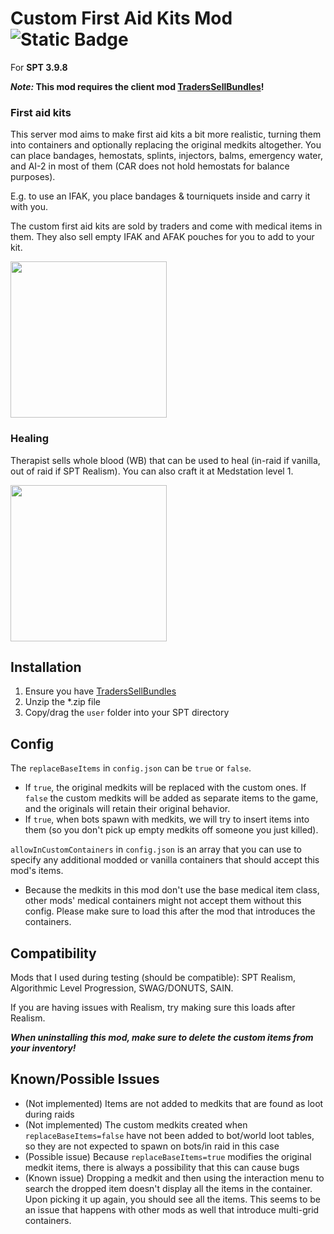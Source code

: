 # Custom First Aid Kits Mod ![Static Badge](https://img.shields.io/badge/SPT-3.9.8-white?style=flat&labelColor=blue)

For **SPT 3.9.8**

***Note:* This mod requires the client mod [TradersSellBundles](https://github.com/kyoukopan/TradersSellBundles/tree/main)!**

### First aid kits

This server mod aims to make first aid kits a bit more realistic, turning them into containers and optionally replacing the original medkits altogether. You can place bandages, hemostats, splints, injectors, balms, emergency water, and AI-2 in most of them (CAR does not hold hemostats for balance purposes).

E.g. to use an IFAK, you place bandages & tourniquets inside and carry it with you.

The custom first aid kits are sold by traders and come with medical items in them. They also sell empty IFAK and AFAK pouches for you to add to your kit.

<img src="https://github.com/user-attachments/assets/766fcdd7-40b8-4a7b-b6c9-780b95a20422" width="250px" />

### Healing

Therapist sells whole blood (WB) that can be used to heal (in-raid if vanilla, out of raid if SPT Realism). You can also craft it at Medstation level 1.

<img src="https://github.com/user-attachments/assets/3c19c743-ad2c-4922-affb-24c5adae7d6c" width="250px" />


## Installation
1. Ensure you have [TradersSellBundles](https://github.com/kyoukopan/TradersSellBundles/tree/main)
2. Unzip the *.zip file
3. Copy/drag the `user` folder into your SPT directory

## Config
The `replaceBaseItems` in `config.json` can be `true` or `false`.
- If `true`, the original medkits will be replaced with the custom ones. If `false` the custom medkits will be added as separate items to the game, and the originals will retain their original behavior.
- If `true`, when bots spawn with medkits, we will try to insert items into them (so you don't pick up empty medkits off someone you just killed).

`allowInCustomContainers` in `config.json` is an array that you can use to specify any additional modded or vanilla containers that should accept this mod's items. 
- Because the medkits in this mod don't use the base medical item class, other mods' medical containers might not accept them without this config. Please make sure to load this after the mod that introduces the containers.

## Compatibility
Mods that I used during testing (should be compatible): SPT Realism, Algorithmic Level Progression, SWAG/DONUTS, SAIN.

If you are having issues with Realism, try making sure this loads after Realism.

**_When uninstalling this mod, make sure to delete the custom items from your inventory!_**

## Known/Possible Issues
- (Not implemented) Items are not added to medkits that are found as loot during raids
- (Not implemented) The custom medkits created when `replaceBaseItems=false` have not been added to bot/world loot tables, so they are not expected to spawn on bots/in raid in this case
- (Possible issue) Because `replaceBaseItems=true` modifies the original medkit items, there is always a possibility that this can cause bugs
- (Known issue) Dropping a medkit and then using the interaction menu to search the dropped item doesn't display all the items in the container. Upon picking it up again, you should see all the items. This seems to be an issue that happens with other mods as well that introduce multi-grid containers.
